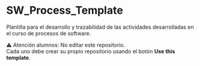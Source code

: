 # SW_Process_Template
Plantilla para el desarrollo y trazabilidad de las actividades desarrolladas en el curso de procesos de software.

⚠️ Atención alumnos: No editar este repositorio.  
Cada uno debe crear su propio repositorio usando el botón **Use this template**.

